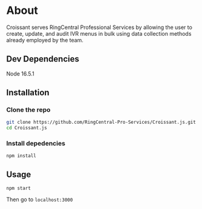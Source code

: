 # About
Croissant serves RingCentral Professional Services by allowing the user to create, update, and audit IVR menus in bulk using data collection methods already employed by the team.

## Dev Dependencies
Node 16.5.1

## Installation

### Clone the repo
```bash
git clone https://github.com/RingCentral-Pro-Services/Croissant.js.git
cd Croissant.js
```

### Install depedencies
`npm install`

## Usage
`npm start`

Then go to `localhost:3000`
